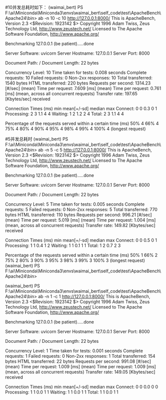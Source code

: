 #10并发总耗时如下：
(waimai_bert) PS F:\ai\Miniconda\Miniconda3\envs\waimai_bert\self_code\test\ApacheBench\Apache24\bin> ab -n 10 -c 10 http://127.0.0.1:8000/
This is ApacheBench, Version 2.3 <$Revision: 1923142 $>
Copyright 1996 Adam Twiss, Zeus Technology Ltd, http://www.zeustech.net/
Licensed to The Apache Software Foundation, http://www.apache.org/

Benchmarking 127.0.0.1 (be patient).....done


Server Software:        uvicorn
Server Hostname:        127.0.0.1
Server Port:            8000

Document Path:          /
Document Length:        22 bytes

Concurrency Level:      10
Time taken for tests:   0.008 seconds
Complete requests:      10
Failed requests:        0
Non-2xx responses:      10
Total transferred:      1540 bytes
HTML transferred:       220 bytes
Requests per second:    1314.23 [#/sec] (mean)
Time per request:       7.609 [ms] (mean)
Time per request:       0.761 [ms] (mean, across all concurrent requests)
Transfer rate:          197.65 [Kbytes/sec] received

Connection Times (ms)
              min  mean[+/-sd] median   max
Connect:        0    0   0.3      0       1
Processing:     2    3   1.1      4       4
Waiting:        1    2   1.2      2       4
Total:          2    3   1.1      4       4

Percentage of the requests served within a certain time (ms)
  50%      4
  66%      4
  75%      4
  80%      4
  90%      4
  95%      4
  98%      4
  99%      4
 100%      4 (longest request)





#5并发总耗时
(waimai_bert) PS F:\ai\Miniconda\Miniconda3\envs\waimai_bert\self_code\test\ApacheBench\Apache24\bin> ab -n 5 -c 5 http://127.0.0.1:8000/
This is ApacheBench, Version 2.3 <$Revision: 1923142 $>
Copyright 1996 Adam Twiss, Zeus Technology Ltd, http://www.zeustech.net/
Licensed to The Apache Software Foundation, http://www.apache.org/

Benchmarking 127.0.0.1 (be patient).....done


Server Software:        uvicorn
Server Hostname:        127.0.0.1
Server Port:            8000

Document Path:          /
Document Length:        22 bytes

Concurrency Level:      5
Time taken for tests:   0.005 seconds
Complete requests:      5
Failed requests:        0
Non-2xx responses:      5
Total transferred:      770 bytes
HTML transferred:       110 bytes
Requests per second:    996.21 [#/sec] (mean)
Time per request:       5.019 [ms] (mean)
Time per request:       1.004 [ms] (mean, across all concurrent requests)
Transfer rate:          149.82 [Kbytes/sec] received

Connection Times (ms)
              min  mean[+/-sd] median   max
Connect:        0    0   0.5      0       1
Processing:     1    1   0.4      1       2
Waiting:        1    1   0.1      1       1
Total:          1    2   0.7      2       3

Percentage of the requests served within a certain time (ms)
  50%      1
  66%      2
  75%      2
  80%      3
  90%      3
  95%      3
  98%      3
  99%      3
 100%      3 (longest request)
(waimai_bert) PS F:\ai\Miniconda\Miniconda3\envs\waimai_bert\self_code\test\ApacheBench\Apache24\bin>



(waimai_bert) PS F:\ai\Miniconda\Miniconda3\envs\waimai_bert\self_code\test\ApacheBench\Apache24\bin> ab -n 1 -c 1 http://127.0.0.1:8000/
This is ApacheBench, Version 2.3 <$Revision: 1923142 $>
Copyright 1996 Adam Twiss, Zeus Technology Ltd, http://www.zeustech.net/
Licensed to The Apache Software Foundation, http://www.apache.org/

Benchmarking 127.0.0.1 (be patient).....done


Server Software:        uvicorn
Server Hostname:        127.0.0.1
Server Port:            8000

Document Path:          /
Document Length:        22 bytes

Concurrency Level:      1
Time taken for tests:   0.001 seconds
Complete requests:      1
Failed requests:        0
Non-2xx responses:      1
Total transferred:      154 bytes
HTML transferred:       22 bytes
Requests per second:    991.08 [#/sec] (mean)
Time per request:       1.009 [ms] (mean)
Time per request:       1.009 [ms] (mean, across all concurrent requests)
Transfer rate:          149.05 [Kbytes/sec] received

Connection Times (ms)
              min  mean[+/-sd] median   max
Connect:        0    0   0.0      0       0
Processing:     1    1   0.0      1       1
Waiting:        1    1   0.0      1       1
Total:          1    1   0.0      1       1



